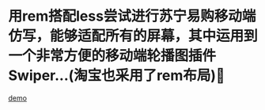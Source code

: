 # 用rem搭配less尝试进行苏宁易购移动端仿写，能够适配所有的屏幕，其中运用到一个非常方便的移动端轮播图插件Swiper...(淘宝也采用了rem布局)🤔
[demo](https://vladimirrr666.github.io/suning-simulate/index.html)
